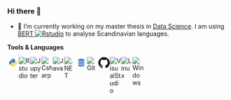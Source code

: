 ### Hi there 👋

- 🔭 I’m currently working on my master thesis in [Data Science](https://www.uio.no/english/studies/programmes/datascience-master/index.html). I am using [BERT <img align="here" alt="Rstudio" width="26px" src="https://miro.medium.com/max/796/1*QtVrb-X78Q1RauEwnmN0Lw.png" />](https://arxiv.org/abs/1810.04805) to analyse Scandinavian languages.


**Tools & Languages**

[<img align="left" alt="Python" width="26px" src="https://raw.githubusercontent.com/github/explore/80688e429a7d4ef2fca1e82350fe8e3517d3494d/topics/python/python.png" />](https://www.python.org/)
[<img align="left" alt="Rstudio" width="26px" src="https://www.r-project.org/logo/Rlogo.png" />](https://www.rstudio.com/)
[<img align="left" alt="Jupyter" width="26px" src="https://jupyter.org/assets/homepage/main-logo.svg" />](https://jupyter.org/)
[<img align="left" alt="Csharp" width="26px" src="https://seeklogo.com/images/C/c-sharp-c-logo-02F17714BA-seeklogo.com.png" />](https://docs.microsoft.com/en-us/dotnet/csharp/)
[<img align="left" alt="Java" width="26px" src="https://logoeps.com/wp-content/uploads/2011/06/java-logo-vector.png" />](https://java.com/en/)
[<img align="left" alt=".NET" width="26px" src="https://upload.wikimedia.org/wikipedia/commons/e/ee/.NET_Core_Logo.svg" />](https://docs.microsoft.com/en-us/dotnet/)
<img align="left" alt="SQL" width="26px" src="https://raw.githubusercontent.com/github/explore/80688e429a7d4ef2fca1e82350fe8e3517d3494d/topics/sql/sql.png" />
<img align="left" alt="Git" width="26px" src="https://git-scm.com/images/logos/downloads/Git-Icon-1788C.png" />
<img align="left" al="GitHub" width="26px" src="https://raw.githubusercontent.com/github/explore/78df643247d429f6cc873026c0622819ad797942/topics/github/github.png" />
<img align="left" alt="VisualStudio" width="26px" src="https://img.icons8.com/color/48/000000/visual-studio-2019.png" />
<img align="left" alt="Linux" width="26px" src="https://media.snl.no/media/6980/standard_compressed_datamaskin_linuxlogo.jpg" />
<img align="left" alt="Windows" width="26px" src="https://seekicon.com/free-icon-download/microsoft-windows_1.svg" />

<!--
**anettfre/anettfre** is a ✨ _special_ ✨ repository because its `README.md` (this file) appears on your GitHub profile.

Here are some ideas to get you started:

- 🔭 I’m currently working on ...
- 🌱 I’m currently learning ...
- 👯 I’m looking to collaborate on ...
- 🤔 I’m looking for help with ...
- 💬 Ask me about ...
- 📫 How to reach me: ...
- 😄 Pronouns: ...
- ⚡ Fun fact: ...
-->

